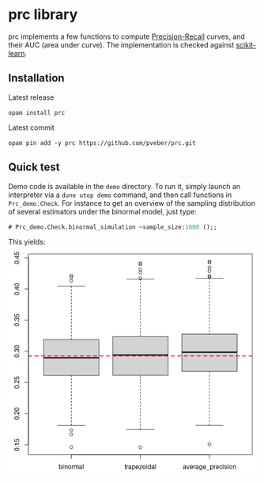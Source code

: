 prc library
===========

prc implements a few functions to compute
[Precision-Recall](https://en.wikipedia.org/wiki/Precision_and_recall)
curves, and their AUC (area under curve). The implementation is
checked against [scikit-learn](https://scikit-learn.org/).

## Installation

Latest release
```
opam install prc
```

Latest commit
```
opam pin add -y prc https://github.com/pveber/prc.git
```

## Quick test

Demo code is available in the `demo` directory. To run it, simply
launch an interpreter via a `dune utop demo` command, and then call
functions in `Prc_demo.Check`. For instance to get an overview of the
sampling distribution of several estimators under the binormal model,
just type:
```ocaml
# Prc_demo.Check.binormal_simulation ~sample_size:1000 ();;
```
This yields:
![demo](demo.png)
